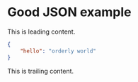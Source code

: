 # Good JSON example

This is leading content.

```json
{
    "hello": "orderly world"
}
```

This is trailing content.

